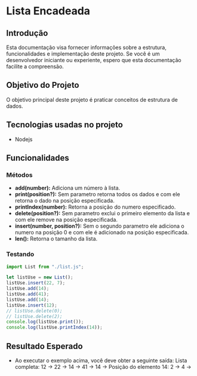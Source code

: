 # Lista Encadeada

## Introdução

Esta documentação visa fornecer informações sobre a estrutura, funcionalidades e implementação deste projeto. Se você é um desenvolvedor iniciante ou experiente, espero que esta documentação facilite a compreensão.

## Objetivo do Projeto

O objetivo principal deste projeto é praticar conceitos de estrutura de dados.

## Tecnologias usadas no projeto

- Nodejs

## Funcionalidades

### Métodos

- **add(number):** Adiciona um número à lista.
- **print(position?):** Sem parametro retorna todos os dados e com ele retorna o dado na posição especificada.
- **printIndex(number):** Retorna a posição do numero especificado.
- **delete(position?):** Sem parametro exclui o primeiro elemento da lista e com ele remove na posição especificada.
- **insert(number, position?):** Sem o segundo parametro ele adiciona o numero na posição 0 e com ele é adicionado na posição especificada.
- **len():** Retorna o tamanho da lista.

### Testando

```javascript
import List from "./list.js";

let listUse = new List();
listUse.insert(22, 7);
listUse.add(14);
listUse.add(41);
listUse.add(14);
listUse.insert(12);
// listUse.delete(0);
// listUse.delete(2);
console.log(listUse.print());
console.log(listUse.printIndex(14));
```
## Resultado Esperado
- Ao executar o exemplo acima, você deve obter a seguinte saída:
  Lista completa: 12 -> 22 -> 14 -> 41 -> 14 ->
  Posição do elemento 14: 2 -> 4 ->

